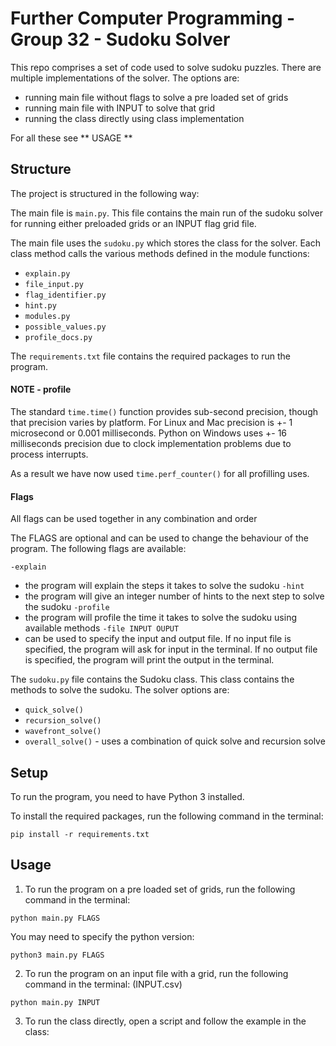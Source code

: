 # Further Computer Programming - Group 32 - Sudoku Solver

This repo comprises a set of code used to solve sudoku puzzles. There are multiple implementations of the solver. The options are:
- running main file without flags to solve a pre loaded set of grids
- running main file with INPUT to solve that grid
- running the class directly using class implementation

For all these see ** USAGE **

## Structure
The project is structured in the following way:

The main file is `main.py`. This file contains the main run of the sudoku solver for running either preloaded grids or an INPUT flag grid file.

The main file uses the `sudoku.py` which stores the class for the solver. Each class method calls the various methods defined in the module functions:
- `explain.py`
- `file_input.py`
- `flag_identifier.py`
- `hint.py`
- `modules.py`
- `possible_values.py`
- `profile_docs.py`


The `requirements.txt` file contains the required packages to run the program.


#### NOTE - profile

The standard `time.time()` function provides sub-second precision, though that precision varies by platform. For Linux and Mac precision is +- 1 microsecond or 0.001 milliseconds. Python on Windows uses +- 16 milliseconds precision due to clock implementation problems due to process interrupts. 

As a result we have now used `time.perf_counter()` for all profilling uses.

#### Flags

All flags can be used together in any combination and order

The FLAGS are optional and can be used to change the behaviour of the program. The following flags are available:

`-explain`
- the program will explain the steps it takes to solve the sudoku
`-hint`
- the program will give an integer number of hints to the next step to solve the sudoku
`-profile`
- the program will profile the time it takes to solve the sudoku using available methods
`-file INPUT OUPUT`
- can be used to specify the input and output file. If no input file is specified, the program will ask for input in the terminal. If no output file is specified, the program will print the output in the terminal.


The `sudoku.py` file contains the Sudoku class. This class contains the methods to solve the sudoku.
The solver options are:
- `quick_solve()`
- `recursion_solve()`
- `wavefront_solve()`
- `overall_solve()` - uses a combination of quick solve and recursion solve


## Setup
To run the program, you need to have Python 3 installed. 

To install the required packages, run the following command in the terminal:
```
pip install -r requirements.txt
```

## Usage


1. To run the program on a pre loaded set of grids, run the following command in the terminal:
```
python main.py FLAGS
```
You may need to specify the python version:

```
python3 main.py FLAGS
```

2. To run the program on an input file with a grid, run the following command in the terminal: (INPUT.csv)

```
python main.py INPUT

```

3. To run the class directly, open a script and follow the example in the class:








